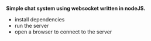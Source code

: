 **Simple chat system using websocket written in nodeJS.**

- install dependencies
- run the server
- open a browser to connect to the server
